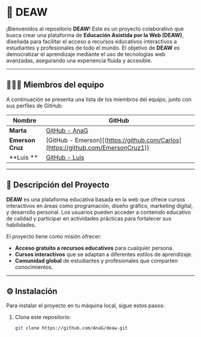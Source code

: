 # 🦋 DEAW

¡Bienvenidos al repositorio **DEAW**! Este es un proyecto colaborativo que busca crear una plataforma de **Educación Asistida por la Web (DEAW)**, diseñada para facilitar el acceso a recursos educativos interactivos a estudiantes y profesionales de todo el mundo. El objetivo de **DEAW** es democratizar el aprendizaje mediante el uso de tecnologías web avanzadas, asegurando una experiencia fluida y accesible.

---

## 🧑‍🤝‍🧑 Miembros del equipo

A continuación se presenta una lista de los miembros del equipo, junto con sus perfiles de GitHub:

| **Nombre**                | **GitHub**                           |
|---------------------------|--------------------------------------|
| **Marta**                 | [GitHub - AnaG](https://github.com/AnaG) |
| **Emerson Cruz**          | [GitHub - Emerson][(https://github.com/Carlos](https://github.com/EmersonCruz1)) |
| **Luis **        | [GitHub - Luis]([https://github.com/LuisR](https://github.com/Luiswave)) |

---

## 📜 Descripción del Proyecto

**DEAW** es una plataforma educativa basada en la web que ofrece cursos interactivos en áreas como programación, diseño gráfico, marketing digital, y desarrollo personal. Los usuarios pueden acceder a contenido educativo de calidad y participar en actividades prácticas para fortalecer sus habilidades.

El proyecto tiene como misión ofrecer:

- **Acceso gratuito a recursos educativos** para cualquier persona.
- **Cursos interactivos** que se adaptan a diferentes estilos de aprendizaje.
- **Comunidad global** de estudiantes y profesionales que comparten conocimientos.

---

## ⚙️ Instalación

Para instalar el proyecto en tu máquina local, sigue estos pasos:

1. Clona este repositorio:
   ```bash
   git clone https://github.com/AnaG/deaw.git
